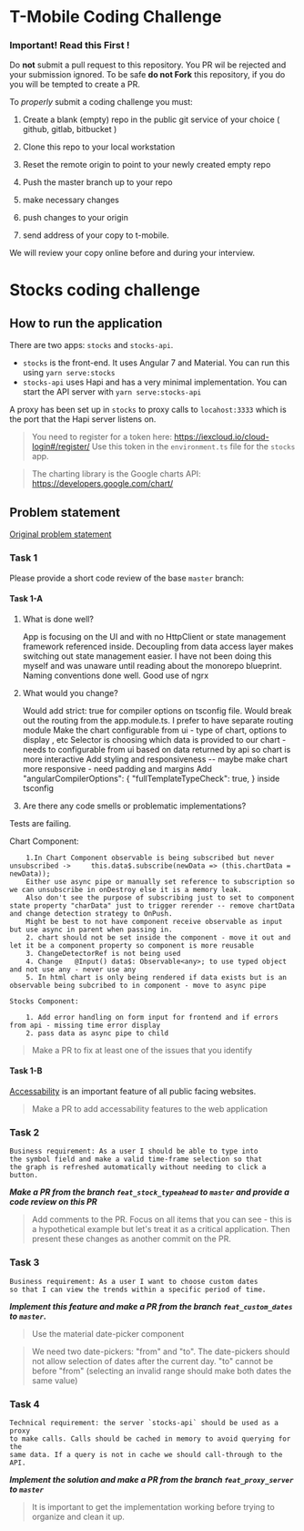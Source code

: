 # T-Mobile Coding Challenge

### Important! Read this First !

Do **not** submit a pull request to this repository.  You PR wil be rejected and your submission ignored.
To be safe **do not Fork** this repository, if you do you will be tempted to create a PR.

To _properly_ submit a coding challenge you must:

1. Create a blank (empty) repo in the public git service of your choice ( github, gitlab, bitbucket )
2. Clone this repo to your local workstation
3. Reset the remote origin to point to your newly created empty repo
4. Push the master branch up to your repo

5. make necessary changes
6. push changes to your origin
7. send address of your copy to t-mobile.

We will review your copy online before and during your interview.


# Stocks coding challenge

## How to run the application

There are two apps: `stocks` and `stocks-api`.

- `stocks` is the front-end. It uses Angular 7 and Material. You can run this using `yarn serve:stocks`
- `stocks-api` uses Hapi and has a very minimal implementation. You can start the API server with `yarn serve:stocks-api`

A proxy has been set up in `stocks` to proxy calls to `locahost:3333` which is the port that the Hapi server listens on.

> You need to register for a token here: https://iexcloud.io/cloud-login#/register/ Use this token in the `environment.ts` file for the `stocks` app.

> The charting library is the Google charts API: https://developers.google.com/chart/

## Problem statement

[Original problem statement](https://github.com/tmobile/developer-kata/blob/master/puzzles/web-api/stock-broker.md)

### Task 1

Please provide a short code review of the base `master` branch:

#### Task 1-A
1. What is done well?

    App is focusing on the UI and with no HttpClient or state management framework referenced inside. Decoupling from data access layer makes switching out  state management easier. I have not been doing this myself and was unaware until reading about the monorepo blueprint.
    Naming conventions done well.
    Good use of ngrx
    
    
  
2. What would you change?

    Would add strict: true for compiler options on tsconfig file.
    Would break out the routing from the app.module.ts. I prefer to have separate routing module
    Make the chart configurable from ui - type of chart, options to display , etc
    Selector is choosing which data is provided to our chart - needs to configurable from ui based on data returned by api so chart is more interactive
    Add styling and responsiveness -- maybe make chart more responsive - need padding and margins
    Add "angularCompilerOptions": {
      "fullTemplateTypeCheck": true,
    } inside tsconfig
        

3. Are there any code smells or problematic implementations?

  Tests are failing.

  Chart Component:

        1.In Chart Component observable is being subscribed but never unsubscribed ->     this.data$.subscribe(newData => (this.chartData = newData));
        Either use async pipe or manually set reference to subscription so we can unsubscribe in onDestroy else it is a memory leak.
        Also don't see the purpose of subscribing just to set to component state property "charData" just to trigger rerender -- remove chartData and change detection strategy to OnPush.
        Might be best to not have component receive observable as input but use async in parent when passing in.
        2. chart should not be set inside the component - move it out and let it be a component property so component is more reusable
        3. ChangeDetectorRef is not being used
        4. Change   @Input() data$: Observable<any>; to use typed object and not use any - never use any 
        5. In html chart is only being rendered if data exists but is an observable being subcribed to in component - move to async pipe 

    Stocks Component:

        1. Add error handling on form input for frontend and if errors from api - missing time error display
        2. pass data as async pipe to child


> Make a PR to fix at least one of the issues that you identify

#### Task 1-B

[Accessability](https://www.w3.org/WAI/GL/WCAG20/) is an important feature of all public facing websites.  

> Make a PR to add accessability features to the web application


### Task 2

```
Business requirement: As a user I should be able to type into
the symbol field and make a valid time-frame selection so that
the graph is refreshed automatically without needing to click a button.
```

_**Make a PR from the branch `feat_stock_typeahead` to `master` and provide a code review on this PR**_

> Add comments to the PR. Focus on all items that you can see - this is a hypothetical example but let's treat it as a critical application. Then present these changes as another commit on the PR.

### Task 3

```
Business requirement: As a user I want to choose custom dates
so that I can view the trends within a specific period of time.
```

_**Implement this feature and make a PR from the branch `feat_custom_dates` to `master`.**_

> Use the material date-picker component

> We need two date-pickers: "from" and "to". The date-pickers should not allow selection of dates after the current day. "to" cannot be before "from" (selecting an invalid range should make both dates the same value)

### Task 4

```
Technical requirement: the server `stocks-api` should be used as a proxy
to make calls. Calls should be cached in memory to avoid querying for the
same data. If a query is not in cache we should call-through to the API.
```

_**Implement the solution and make a PR from the branch `feat_proxy_server` to `master`**_

> It is important to get the implementation working before trying to organize and clean it up.
